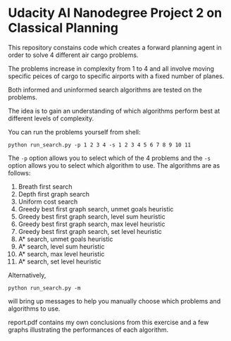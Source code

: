 # Udacity AI Nanodegree Project 2 on Classical Planning

This repository constains code which creates a forward planning agent in order to solve 4 different air cargo problems.

The problems increase in complexity from 1 to 4 and all involve moving specific peices of cargo to specific airports with a fixed number of planes.

Both informed and uninformed search algorithms are tested on the problems.

The idea is to gain an understanding of which algorithms perform best at different levels of complexity.

You can run the problems yourself from shell:

```
python run_search.py -p 1 2 3 4 -s 1 2 3 4 5 6 7 8 9 10 11
```

The `-p` option allows you to select which of the 4 problems and the `-s` option allows you to select which algorithm to use.
The algorithms are as follows:

1. Breath first search
2. Depth first graph search
3. Uniform cost search
4. Greedy best first graph search, unmet goals heuristic
5. Greedy best first graph search, level sum heuristic
6. Greedy best first graph search, max level heuristic
7. Greedy best first graph search, set level heuristic
8. A* search, unmet goals heuristic
9. A* search, level sum heuristic
10. A* search, max level heuristic
11. A* search, set level heuristic

Alternatively,

```
python run_search.py -m
```

will bring up messages to help you manually choose which problems and algorithms to use.

report.pdf contains my own conclusions from this exercise and a few graphs illustrating the performances of each algorithm.
